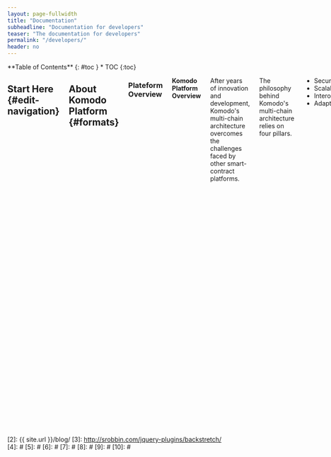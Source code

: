 ```yaml
---
layout: page-fullwidth
title: "Documentation"
subheadline: "Documentation for developers"
teaser: "The documentation for developers"
permalink: "/developers/"
header: no
---
```

<div class="row">
<div class="medium-4 medium-push-8 columns" markdown="1">
<div class="panel radius" markdown="1">
**Table of Contents**
{: #toc }
*  TOC
{:toc}
</div>
</div><!-- /.medium-4.columns -->

<div class="medium-8 medium-pull-4 columns" markdown="1">

## Start Here   {#edit-navigation}

## About Komodo Platform   {#formats}

### Plateform Overview

**Komodo Platform Overview**

After years of innovation and development, Komodo's multi-chain architecture overcomes the challenges faced by other smart-contract platforms.

The philosophy behind Komodo's multi-chain architecture relies on four pillars.

- Security
- Scalability
- Interoperability
- Adaptability

With these four pillars in place, users of all types will find powerful, customizable solutions that will set your blockchain creativity free.

**Security**
**Enjoy the Protection of the Bitcoin Hash Rate**
Secure your project with the power of the Bitcoin network via Komodo’s delayed proof of work security mechanism. Don’t waste time worrying about attackers.

- Approximately every half hour, a hash of the developers blockchain is notarized to Bitcoin
- All transactions included in the hash are considered to have achieved finality
- For the consensus mechanism, arbitrarily choose between a mixture of Proof-of-Work and Proof-of-Stake

**Scalability**
**Have a Blockchain All To Yourself. Want More Than One? No Problem.**
Developers and their users have a full Smart Chain all to themselves, and can combine any number of Smart Chains together into one cluster.

- Developers and their users can securely own a full Smart Chain
- Each Smart Chain is completely autonomous
- If your project grows beyond the capacity of a single chain, simply add more
- Scale your maximum transaction-per-second throughput into the millions, if desired
- No gas fees. All transaction fees are paid in your Smart Chain’s coin

**Interoperability**
**Link Your Smart Chain to Other Chains**
Your project is interoperable with all others in the Komodo ecosystem, plus connected with over 99% of coins and tokens through Komodo’s industry-leading atomic-swap technology.

- Komodo’s Multi-Chain Syncing feature allows you to scale out linearly on demand
- Smart Chains can verify and update local state based on the activity of compatible Smart Chains
- Transfer assets and tokens between compatible Smart Chains
- Use Komodo's atomic-swap DEX software to trade your Smart Chain assets with Non-Smart assets.

**Adaptability**
**Develop Your Smart Chain at Will**
Adapt your blockchain to create a purpose-built solution that fits your individual needs. Receive all new features developed by Komodo to ensure your project is future-proofed.

- Twenty-four different launch parameters are available to customize the functionality of your Smart Chain
- Rely on the Antara framework to fully customize your Smart Chain with unique and arbitrary code within the consensus mechanism
- Share and adopt code in Komodo's open-source community
- Dispose of Smart Chains that become data-weight heavy, or transfer them to fresh Smart Chains for ease of use
- No need for a virtual machine (VM) nor a VM-based programming language

**Together, the Komodo Platform is Unlike Anything Else**
With the Komodo architecture at your command, you are prepared to lift your Smart Chain software to levels never before seen in the blockchain industry.

**Komodo's White-Label Software Brings Your Innovation to Market Faster**
The Komodo Platform offers many free white-label applications that can help you bring your innovation to market faster.

- Atomic-Swap Decentralized Exchange & Multi-Asset Wallet
- Decentralized-Crowdfunding App
- Custom Block Explorers
- SPV Electrum Server Integration
- Core Antara Modules

**Installing, Using, and Testing Komodo Software is Free**
The best way to learn about Komodo is to use it for yourself.

### Product Introductions

### Doc Orientation

### Simple Installations

## Learning Launchpad   {#formats2}


### Learning Path Outline

### Common Terminology and Concepts

## Core Technology Discussions   {#formats2}

### Introduction

### Delayed Proof of Work

### Creating and Distrbuting a New Komodo Smart Chain

### The Antara Framework

### AtomicDEX and Atomic Swaps

### Miscellanous

### References

# Smart Chain Essentials   {#formats3}

## Introduction to Smart Chain Documentation

## Smart Chain Setup

### Installing Smart Chain Software From Source Code

### Updating Smart Chain Sogtware From Source Code

### Interacting with Smart Chains

### Ecosytem Smart Chain Launch

### Smart Chain Maintenance

### Common Runtime Parameters

### nSPV (Enhanced Lite Mode)

## Smart Chain Tutorials

### Introduction to Smart Chain Tutorials

### Basic Environmetn Steup for Linux VPS

### Create a Defaut Smart Chain

### Creating a Smart Chain on a Single Node

### Running Komodo Software in Debug Mode

### Multisignature Trasaction Creation and Walkthrough

### Smart Chain API Basics


## Smart Chain API   {#styling}

### Address

### Blockchain

### CC Lib

### Control

### Cross-Chain API

### Disclosure

### Generate

### Mining

### Jumblr

### Network

### Raw Transactions

### Util

### Wallet



# Antara Framework


## Introduction to Antara Documentation


## Antara Customizations


## Antara Tutorials

### Introduction to Antara Tutorials

### Understanding Antara Addresses

### Overview of Antara Modules - Part 1

### Overview of Antara Modules - Part 2

### Beginner Series - Preparation

### Beginner Series - Create a Blockchain

### Beginner Series - Using a Faucet

### Beginner Series - Connecting to another Programming Environment

### Beginner Series - Understanding Tokens

### Advanced Series - Introduction

### Advanced Series - Smart Chain Development Basics

### Advanced Series - Antara Module Development Basics 

### Advanced Series - Preparing for Heir Development

### Advanced Series - Final Conceptual Discussion

### Advanced Series - Developing the Heir Module Prototype

### Advanced Series - Miscellaneous

### Module Tutorial - Dilithium

### Module Tutorial - Gateways

### Module Tutorial - Musig

### Module Tutorial - Rogue

### Module Tutorial - Pegs | User

### Module Tutorial - Pegs |Creator

## Antara Modules

### Assets

### Channels

### Dilithium

### Faucet

### Gateways

### Heir

### Musig

### Oracles

### Payments

### Pegs

### Rewards

### Rogue

### Sudoku

### Tokens

# AtomicDEX


## Introduction to AtomicDEX Documentation


## AtomicDEX Setup

### Installing AtomicDEX Software (MM2)


## AtomicDEX Tutorials

### Introduction to AtomicDEX

### AtomicDEX Walkthrough

### How to Become a Liquity Provider

### Additional Informaton About AtomicDEX

## AtomicDEX Beta

### Create a New Wallet using AtomicDEX Mobile

### RestoreWAllet using AtomicDEX Mobile

### Add and Activate Coins on AtomicDEX Mobile

### View Your ReceivingAddress to Send Funds for Trading

### Withdraw or Send Funds Using AtomicDEX Mobile

### Perform Cross-Chain Atomic Swaps Using AtomicDEX Mobile

### View Ongoing Orgers and Swaps Using AtomicDEX Mobile

### Recover Seed on AtomicDEX Mobile

### Delete Seed (Wallet) on AtomicDEX Mobile

## AtomicDEX API

### Note About Rational Number Type

### buy

### cancel_all_orders

### cancel_order

### coins_needed_for_kick_start

### disable_coin

### electrum

### enable

### get_enabled_coins

### get_trade_fee

### help

### import_swaps

### my_balance

### my_orders

### my_recent_swaps

### my_swap_status

### my_tx_history

### order_status

### order_status

### orderbook

### recover_funds_of_swap

### sell

### send_raw_transaction

### setprice

### set_required_confirmations

### stop

### version

### withdraw




{% include _improve_content.html %}

</div><!-- /.medium-8.columns -->
</div><!-- /.row -->

 [1]: http://kramdown.gettalong.org/converter/html.html#toc
 [2]: {{ site.url }}/blog/
 [3]: http://srobbin.com/jquery-plugins/backstretch/
 [4]: #
 [5]: #
 [6]: #
 [7]: #
 [8]: #
 [9]: #
 [10]: #
